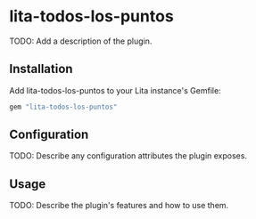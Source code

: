 # lita-todos-los-puntos

TODO: Add a description of the plugin.

## Installation

Add lita-todos-los-puntos to your Lita instance's Gemfile:

``` ruby
gem "lita-todos-los-puntos"
```

## Configuration

TODO: Describe any configuration attributes the plugin exposes.

## Usage

TODO: Describe the plugin's features and how to use them.
